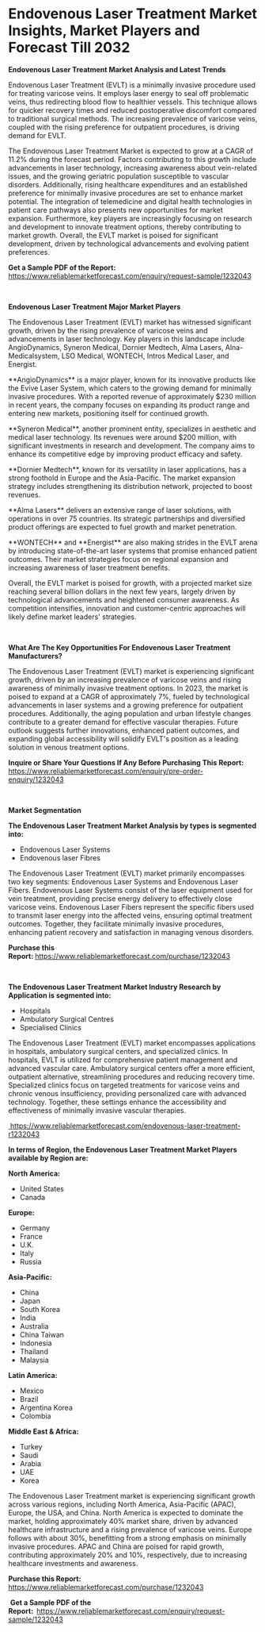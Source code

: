 <p><h1>Endovenous Laser Treatment Market Insights, Market Players and Forecast Till 2032</h1></p><p><strong>Endovenous Laser Treatment Market Analysis and Latest Trends</strong></p>
<p><p>Endovenous Laser Treatment (EVLT) is a minimally invasive procedure used for treating varicose veins. It employs laser energy to seal off problematic veins, thus redirecting blood flow to healthier vessels. This technique allows for quicker recovery times and reduced postoperative discomfort compared to traditional surgical methods. The increasing prevalence of varicose veins, coupled with the rising preference for outpatient procedures, is driving demand for EVLT.</p><p>The Endovenous Laser Treatment Market is expected to grow at a CAGR of 11.2% during the forecast period. Factors contributing to this growth include advancements in laser technology, increasing awareness about vein-related issues, and the growing geriatric population susceptible to vascular disorders. Additionally, rising healthcare expenditures and an established preference for minimally invasive procedures are set to enhance market potential. The integration of telemedicine and digital health technologies in patient care pathways also presents new opportunities for market expansion. Furthermore, key players are increasingly focusing on research and development to innovate treatment options, thereby contributing to market growth. Overall, the EVLT market is poised for significant development, driven by technological advancements and evolving patient preferences.</p></p>
<p><strong>Get a Sample PDF of the Report:&nbsp;</strong> <a href="https://www.reliablemarketforecast.com/enquiry/request-sample/1232043?utm_campaign=3533&utm_medium=2&utm_source=Github&utm_content=ia&utm_term=12042025&utm_id=endovenous-laser-treatment">https://www.reliablemarketforecast.com/enquiry/request-sample/1232043</a></p>
<p>&nbsp;</p>
<p><strong>Endovenous Laser Treatment Major Market Players</strong></p>
<p><p>The Endovenous Laser Treatment (EVLT) market has witnessed significant growth, driven by the rising prevalence of varicose veins and advancements in laser technology. Key players in this landscape include AngioDynamics, Syneron Medical, Dornier Medtech, Alma Lasers, Alna-Medicalsystem, LSO Medical, WONTECH, Intros Medical Laser, and Energist.</p><p>**AngioDynamics** is a major player, known for its innovative products like the Evive Laser System, which caters to the growing demand for minimally invasive procedures. With a reported revenue of approximately $230 million in recent years, the company focuses on expanding its product range and entering new markets, positioning itself for continued growth.</p><p>**Syneron Medical**, another prominent entity, specializes in aesthetic and medical laser technology. Its revenues were around $200 million, with significant investments in research and development. The company aims to enhance its competitive edge by improving product efficacy and safety.</p><p>**Dornier Medtech**, known for its versatility in laser applications, has a strong foothold in Europe and the Asia-Pacific. The market expansion strategy includes strengthening its distribution network, projected to boost revenues.</p><p>**Alma Lasers** delivers an extensive range of laser solutions, with operations in over 75 countries. Its strategic partnerships and diversified product offerings are expected to fuel growth and market penetration.</p><p>**WONTECH** and **Energist** are also making strides in the EVLT arena by introducing state-of-the-art laser systems that promise enhanced patient outcomes. Their market strategies focus on regional expansion and increasing awareness of laser treatment benefits.</p><p>Overall, the EVLT market is poised for growth, with a projected market size reaching several billion dollars in the next few years, largely driven by technological advancements and heightened consumer awareness. As competition intensifies, innovation and customer-centric approaches will likely define market leaders' strategies.</p></p>
<p>&nbsp;</p>
<p><strong>What Are The Key Opportunities For Endovenous Laser Treatment Manufacturers?</strong></p>
<p><p>The Endovenous Laser Treatment (EVLT) market is experiencing significant growth, driven by an increasing prevalence of varicose veins and rising awareness of minimally invasive treatment options. In 2023, the market is poised to expand at a CAGR of approximately 7%, fueled by technological advancements in laser systems and a growing preference for outpatient procedures. Additionally, the aging population and urban lifestyle changes contribute to a greater demand for effective vascular therapies. Future outlook suggests further innovations, enhanced patient outcomes, and expanding global accessibility will solidify EVLT's position as a leading solution in venous treatment options.</p></p>
<p><strong>Inquire or Share Your Questions If Any Before Purchasing This Report:</strong> <a href="https://www.reliablemarketforecast.com/enquiry/pre-order-enquiry/1232043?utm_campaign=3533&utm_medium=2&utm_source=Github&utm_content=ia&utm_term=12042025&utm_id=endovenous-laser-treatment">https://www.reliablemarketforecast.com/enquiry/pre-order-enquiry/1232043</a></p>
<p>&nbsp;</p>
<p><strong>Market Segmentation</strong></p>
<p><strong>The Endovenous Laser Treatment Market Analysis by types is segmented into:</strong></p>
<p><ul><li>Endovenous Laser Systems</li><li>Endovenous laser Fibres</li></ul></p>
<p><p>The Endovenous Laser Treatment (EVLT) market primarily encompasses two key segments: Endovenous Laser Systems and Endovenous Laser Fibers. Endovenous Laser Systems consist of the laser equipment used for vein treatment, providing precise energy delivery to effectively close varicose veins. Endovenous Laser Fibers represent the specific fibers used to transmit laser energy into the affected veins, ensuring optimal treatment outcomes. Together, they facilitate minimally invasive procedures, enhancing patient recovery and satisfaction in managing venous disorders.</p></p>
<p><strong>Purchase this Report:&nbsp;</strong><a href="https://www.reliablemarketforecast.com/purchase/1232043?utm_campaign=3533&utm_medium=2&utm_source=Github&utm_content=ia&utm_term=12042025&utm_id=endovenous-laser-treatment">https://www.reliablemarketforecast.com/purchase/1232043</a></p>
<p>&nbsp;</p>
<p><strong>The Endovenous Laser Treatment Market Industry Research by Application is segmented into:</strong></p>
<p><ul><li>Hospitals</li><li>Ambulatory Surgical Centres</li><li>Specialised Clinics</li></ul></p>
<p><p>The Endovenous Laser Treatment (EVLT) market encompasses applications in hospitals, ambulatory surgical centers, and specialized clinics. In hospitals, EVLT is utilized for comprehensive patient management and advanced vascular care. Ambulatory surgical centers offer a more efficient, outpatient alternative, streamlining procedures and reducing recovery time. Specialized clinics focus on targeted treatments for varicose veins and chronic venous insufficiency, providing personalized care with advanced technology. Together, these settings enhance the accessibility and effectiveness of minimally invasive vascular therapies.</p></p>
<p><a href="https://www.reliablemarketforecast.com/endovenous-laser-treatment-r1232043?utm_campaign=3533&utm_medium=2&utm_source=Github&utm_content=ia&utm_term=12042025&utm_id=endovenous-laser-treatment">&nbsp;https://www.reliablemarketforecast.com/endovenous-laser-treatment-r1232043</a></p>
<p><strong>In terms of Region, the Endovenous Laser Treatment Market Players available by Region are:</strong></p>
<p>
    <p> <strong> North America: </strong>
        <ul>
            <li>United States</li>
            <li>Canada</li>
        </ul>
        </p> 
    <p> <strong> Europe: </strong>
        <ul>
            <li>Germany</li>
            <li>France</li>
            <li>U.K.</li>
            <li>Italy</li>
            <li>Russia</li>
        </ul>
        </p> 
    <p> <strong> Asia-Pacific: </strong>
        <ul>
            <li>China</li>
            <li>Japan</li>
            <li>South Korea</li>
            <li>India</li>
            <li>Australia</li>
            <li>China Taiwan</li>
            <li>Indonesia</li>
            <li>Thailand</li>
            <li>Malaysia</li>
        </ul>
        </p> 
    <p> <strong> Latin America: </strong>
        <ul>
            <li>Mexico</li>
            <li>Brazil</li>
            <li>Argentina Korea</li>
            <li>Colombia</li>
        </ul>
        </p> 
    <p> <strong> Middle East & Africa: </strong>
        <ul>
            <li>Turkey</li>
            <li>Saudi</li>
            <li>Arabia</li>
            <li>UAE</li>
            <li>Korea</li>
        </ul>
    </p>
    </p>
<p><p>The Endovenous Laser Treatment market is experiencing significant growth across various regions, including North America, Asia-Pacific (APAC), Europe, the USA, and China. North America is expected to dominate the market, holding approximately 40% market share, driven by advanced healthcare infrastructure and a rising prevalence of varicose veins. Europe follows with about 30%, benefitting from a strong emphasis on minimally invasive procedures. APAC and China are poised for rapid growth, contributing approximately 20% and 10%, respectively, due to increasing healthcare investments and awareness.</p></p>
<p><strong>Purchase this Report: </strong><a href="https://www.reliablemarketforecast.com/purchase/1232043?utm_campaign=3533&utm_medium=2&utm_source=Github&utm_content=ia&utm_term=12042025&utm_id=endovenous-laser-treatment">https://www.reliablemarketforecast.com/purchase/1232043</a></p>
<p>&nbsp;<strong>Get a Sample PDF of the Report:&nbsp;&nbsp;</strong><a href="https://www.reliablemarketforecast.com/enquiry/request-sample/1232043?utm_campaign=3533&utm_medium=2&utm_source=Github&utm_content=ia&utm_term=12042025&utm_id=endovenous-laser-treatment">https://www.reliablemarketforecast.com/enquiry/request-sample/1232043</a></p>
<p><strong></strong></p>
<p><p></p><p></p><p></p></p>